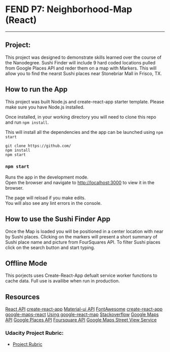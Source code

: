 # FEND P7: Neighborhood-Map (React)
---

## Project:
This project was designed to demonstrate skills learned over the course of the Nanodegree. Sushi Finder will include 9 hard coded locations pulled from Google Places API and reder them on a map with Markers. This will allow you to find the nearst Sushi places near Stonebriar Mall in Frisco, TX. 

## How to run the App

This project was built Node.js and create-react-app starter template. Please make sure you have Node.js installed. 

Once installed, in your working directory you will need to clone this repo and run `npm install`.

This will install all the dependencies and the app can be launched using `npm start`
```
git clone https://github.com/
npm install
npm start
```

### `npm start`

Runs the app in the development mode.<br>
Open the browser and navigate to [http://localhost:3000](http://localhost:3000) to view it in the browser.

The page will reload if you make edits.<br>
You will also see any lint errors in the console.


## How to use the Sushi Finder App

Once the Map is loaded you will be positioned in a center location with near by Sushi places. Clicking on the markers will present a short summary of Sushi place name and picture from FourSquares API. To filter Sushi places click on the search button and start typing.

## Offline Mode

This porjects uses Create-React-App defualt service worker functions to cache data. Full use is availibe when run in production. 

## Resources
[React API](https://reactjs.org/docs/react-api.html)
[create-react-app](https://github.com/facebook/create-react-app/)
[Material-ui API](https://github.com/mui-org/material-ui)
[FontAwesome](https://fontawesome.com/how-to-use/on-the-web/setup/getting-started?using=web-fonts-with-css)
[create-react-app](https://fonts.google.com/)
[google-maps-react](https://github.com/fullstackreact/google-maps-react)
[Using google-react-map](https://www.fullstackreact.com/articles/how-to-write-a-google-maps-react-component/)
[Stackoverflow](https://stackoverflow.com/questions/48493960/using-google-map-in-react-component)
[Google Maps API](https://developers.google.com/maps/documentation/)
[Google Places API](https://developers.google.com/places/web-service/intro)
[Foursquare API](https://developer.foursquare.com/)
[Google Maps Street View Service](https://developers.google.com/maps/documentation/javascript/streetview)


### Udacity Project Rubric:
* [Project Rubric](https://review.udacity.com/#!/rubrics/1351/view)